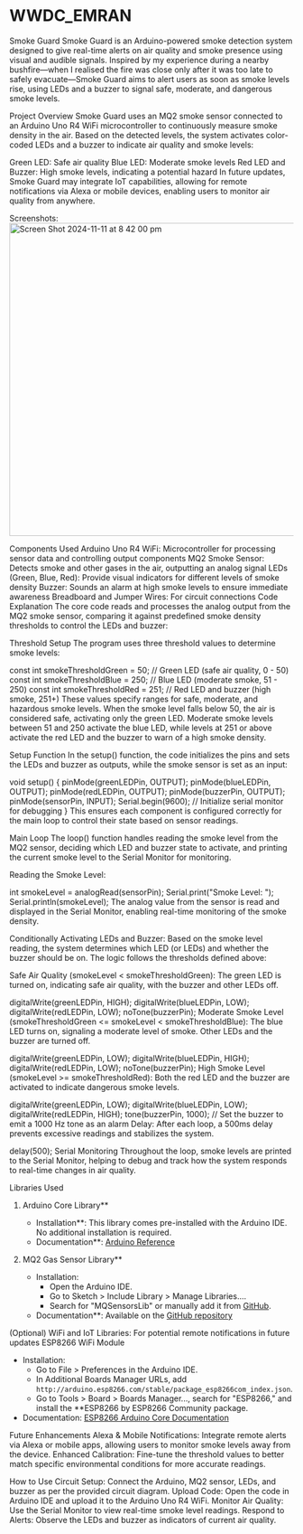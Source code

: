 # WWDC_EMRAN
Smoke Guard
Smoke Guard is an Arduino-powered smoke detection system designed to give real-time alerts on air quality and smoke presence using visual and audible signals. Inspired by my experience during a nearby bushfire—when I realised the fire was close only after it was too late to safely evacuate—Smoke Guard aims to alert users as soon as smoke levels rise, using LEDs and a buzzer to signal safe, moderate, and dangerous smoke levels.

Project Overview
Smoke Guard uses an MQ2 smoke sensor connected to an Arduino Uno R4 WiFi microcontroller to continuously measure smoke density in the air. Based on the detected levels, the system activates color-coded LEDs and a buzzer to indicate air quality and smoke levels:

Green LED: Safe air quality
Blue LED: Moderate smoke levels
Red LED and Buzzer: High smoke levels, indicating a potential hazard
In future updates, Smoke Guard may integrate IoT capabilities, allowing for remote notifications via Alexa or mobile devices, enabling users to monitor air quality from anywhere.

Screenshots:
<img width="554" alt="Screen Shot 2024-11-11 at 8 42 00 pm" src="https://github.com/user-attachments/assets/dee2a319-a87f-49a9-a16c-96b629d91917">

Components Used
Arduino Uno R4 WiFi: Microcontroller for processing sensor data and controlling output components
MQ2 Smoke Sensor: Detects smoke and other gases in the air, outputting an analog signal
LEDs (Green, Blue, Red): Provide visual indicators for different levels of smoke density
Buzzer: Sounds an alarm at high smoke levels to ensure immediate awareness
Breadboard and Jumper Wires: For circuit connections
Code Explanation
The core code reads and processes the analog output from the MQ2 smoke sensor, comparing it against predefined smoke density thresholds to control the LEDs and buzzer:

Threshold Setup
The program uses three threshold values to determine smoke levels:

const int smokeThresholdGreen = 50;    // Green LED (safe air quality, 0 - 50)
const int smokeThresholdBlue = 250;    // Blue LED (moderate smoke, 51 - 250)
const int smokeThresholdRed = 251;     // Red LED and buzzer (high smoke, 251+)
These values specify ranges for safe, moderate, and hazardous smoke levels. When the smoke level falls below 50, the air is considered safe, activating only the green LED. Moderate smoke levels between 51 and 250 activate the blue LED, while levels at 251 or above activate the red LED and the buzzer to warn of a high smoke density.

Setup Function
In the setup() function, the code initializes the pins and sets the LEDs and buzzer as outputs, while the smoke sensor is set as an input:

void setup() {
  pinMode(greenLEDPin, OUTPUT);
  pinMode(blueLEDPin, OUTPUT);
  pinMode(redLEDPin, OUTPUT);
  pinMode(buzzerPin, OUTPUT);
  pinMode(sensorPin, INPUT);
  Serial.begin(9600); // Initialize serial monitor for debugging
}
This ensures each component is configured correctly for the main loop to control their state based on sensor readings.

Main Loop
The loop() function handles reading the smoke level from the MQ2 sensor, deciding which LED and buzzer state to activate, and printing the current smoke level to the Serial Monitor for monitoring.

Reading the Smoke Level:

int smokeLevel = analogRead(sensorPin);
Serial.print("Smoke Level: ");
Serial.println(smokeLevel);
The analog value from the sensor is read and displayed in the Serial Monitor, enabling real-time monitoring of the smoke density.

Conditionally Activating LEDs and Buzzer: Based on the smoke level reading, the system determines which LED (or LEDs) and whether the buzzer should be on. The logic follows the thresholds defined above:

Safe Air Quality (smokeLevel < smokeThresholdGreen):
The green LED is turned on, indicating safe air quality, with the buzzer and other LEDs off.

digitalWrite(greenLEDPin, HIGH);
digitalWrite(blueLEDPin, LOW);
digitalWrite(redLEDPin, LOW);
noTone(buzzerPin);
Moderate Smoke Level (smokeThresholdGreen <= smokeLevel < smokeThresholdBlue):
The blue LED turns on, signaling a moderate level of smoke. Other LEDs and the buzzer are turned off.

digitalWrite(greenLEDPin, LOW);
digitalWrite(blueLEDPin, HIGH);
digitalWrite(redLEDPin, LOW);
noTone(buzzerPin);
High Smoke Level (smokeLevel >= smokeThresholdRed):
Both the red LED and the buzzer are activated to indicate dangerous smoke levels.

digitalWrite(greenLEDPin, LOW);
digitalWrite(blueLEDPin, LOW);
digitalWrite(redLEDPin, HIGH);
tone(buzzerPin, 1000);  // Set the buzzer to emit a 1000 Hz tone as an alarm
Delay: After each loop, a 500ms delay prevents excessive readings and stabilizes the system.

delay(500);
Serial Monitoring
Throughout the loop, smoke levels are printed to the Serial Monitor, helping to debug and track how the system responds to real-time changes in air quality.

Libraries Used

1. Arduino Core Library**  
   - Installation**: This library comes pre-installed with the Arduino IDE. No additional installation is required.
   - Documentation**: [Arduino Reference](https://www.arduino.cc/reference/en/)

2. MQ2 Gas Sensor Library**  
   - Installation:
     - Open the Arduino IDE.
     - Go to Sketch > Include Library > Manage Libraries....
     - Search for "MQSensorsLib" or manually add it from [GitHub](https://github.com/miguel5612/MQSensorsLib).
   - Documentation**: Available on the [GitHub repository](https://github.com/miguel5612/MQSensorsLib)

(Optional) WiFi and IoT Libraries: For potential remote notifications in future updates
ESP8266 WiFi Module  
   - Installation:
     - Go to File > Preferences in the Arduino IDE.
     - In Additional Boards Manager URLs, add `http://arduino.esp8266.com/stable/package_esp8266com_index.json`.
     - Go to Tools > Board > Boards Manager..., search for "ESP8266," and install the **ESP8266 by ESP8266 Community package.
   - Documentation: [ESP8266 Arduino Core Documentation](https://arduino-esp8266.readthedocs.io/en/latest/)

Future Enhancements
Alexa & Mobile Notifications: Integrate remote alerts via Alexa or mobile apps, allowing users to monitor smoke levels away from the device.
Enhanced Calibration: Fine-tune the threshold values to better match specific environmental conditions for more accurate readings.

How to Use
Circuit Setup: Connect the Arduino, MQ2 sensor, LEDs, and buzzer as per the provided circuit diagram.
Upload Code: Open the code in Arduino IDE and upload it to the Arduino Uno R4 WiFi.
Monitor Air Quality: Use the Serial Monitor to view real-time smoke level readings.
Respond to Alerts: Observe the LEDs and buzzer as indicators of current air quality.
